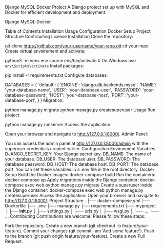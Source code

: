 Django MySQL Docker Project
A Django project set up with MySQL and Docker for efficient development and deployment.

Django MySQL Docker

Table of Contents
Installation
Usage
Configuration
Docker Setup
Project Structure
Contributing
License
Installation
Clone the repository:

git clone https://github.com/your-username/your-repo.git
cd your-repo
Create virtual envoirement and activate:

python3 -m venv env
source env/bin/activate  # On Windows use `env\Scripts\activate`
Install packages:

pip install -r requirements.txt
Configure databases:

DATABASES = {
    'default': {
        'ENGINE': 'django.db.backends.mysql',
        'NAME': 'your-database-name',
        'USER': 'your-database-user',
        'PASSWORD': 'your-database-password',
        'HOST': 'your-database-host',
        'PORT': 'your-database-port',
    }
}
Migration:

python manage.py migrate
python manage.py createsuperuser
Usage
Run project:

python manage.py runserver
Access the application:

Open your browser and navigate to http://127.0.0.1:8000/.
Admin Panel:

You can access the admin panel at http://127.0.0.1:8000/admin with the superuser credentials created earlier.
Configuration
Environment Variables
DJANGO_SECRET_KEY: Your Django secret key.
DB_NAME: The name of your database.
DB_USER: The database user.
DB_PASSWORD: The database password.
DB_HOST: The database host.
DB_PORT: The database port.
You can set these variables in a .env file in the root directory.
Docker Setup
Build the Docker images:
docker-compose build
Run the containers:
docker-compose up
Apply migrations inside the Django container:
docker-compose exec web python manage.py migrate
Create a superuser inside the Django container:
docker-compose exec web python manage.py createsuperuser
Access the application:
Open your browser and navigate to http://127.0.0.1:8000/.
Project Structure
      .
      ├── docker-compose.yml
      ├── Dockerfile
      ├── .env
      ├── manage.py
      ├── requirements.txt
      ├── myproject
      │   ├── __init__.py
      │   ├── settings.py
      │   ├── urls.py
      │   ├── wsgi.py
      │   └── ...
      └── ...
Contributing
   Contributions are welcome! Please follow these steps:
   
   Fork the repository.
   Create a new branch (git checkout -b feature/your-feature).
   Commit your changes (git commit -am 'Add some feature').
   Push to the branch (git push origin feature/your-feature).
   Create a new Pull Request.
